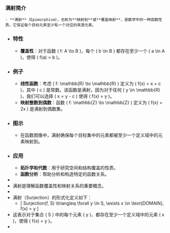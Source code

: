 ### 满射简介
	- **满射**（Epimorphism），也称为**映射到**或**覆盖映射**，是数学中的一种函数性质。它保证每个目标元素至少有一个对应的来源元素。
- ### 特性
	- **覆盖性**：对于函数 \( f: A \to B \)，每个 \( b \in B \) 都存在至少一个 \( a \in A \)，使得 \( f(a) = b \)。
- ### 例子
	- **线性函数**：考虑 \( f: \mathbb{R} \to \mathbb{R} \) 定义为 \( f(x) = x + c \)，其中 \( c \) 是常数。该函数是满射，因为对于任何 \( y \in \mathbb{R} \)，我们可以选择 \( x = y - c \) 使得 \( f(x) = y \)。
	- **映射整数到偶数**：函数 \( f: \mathbb{Z} \to \mathbb{Z} \) 定义为 \( f(x) = 2x \) 是满射到偶数集。
- ### 图示
	- 在函数图像中，满射确保每个目标集中的元素都被至少一个定义域中的元素映射到。
- ### 应用
	- **拓扑学和代数**：用于研究空间和结构覆盖的性质。
	- **函数分析**：帮助分析和构造特定的函数关系。
-
- 满射是理解函数覆盖性和映射关系的重要概念。
-
- 满射（Surjection）的形式化定义如下：
	- \[ Surjection(f, S) \triangleq \forall y \in S, \exists x \in \text{DOMAIN}, f(x) = y \]
- 这表示对于集合 \( S \) 中的每个元素 \( y \)，都存在至少一个定义域中的元素 \( x \)，使得 \( f(x) = y \)。
-